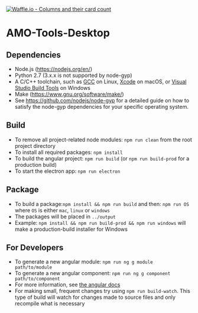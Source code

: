 [![Waffle.io - Columns and their card count](https://badge.waffle.io/ORNL-AMO/AMO-Tools-Desktop.svg?columns=all)](http://waffle.io/ORNL-AMO/AMO-Tools-Desktop)

# AMO-Tools-Desktop

## Dependencies
- Node.js (https://nodejs.org/en/)
- Python 2.7 \(3.x.x is not supported by node-gyp\)
- A C/C++ toolchain, such as [GCC](https://gcc.gnu.org/) on Linux, [Xcode](https://developer.apple.com/xcode/) on macOS, or [Visual Studio Build Tools](https://www.visualstudio.com/downloads/#build-tools-for-visual-studio-2017) on Windows
- Make (https://www.gnu.org/software/make/)
- See https://github.com/nodejs/node-gyp for a detailed guide on how to satisfy the node-gyp dependencies for your specific operating system.

## Build
- To remove all project-related node modules: `npm run clean` from the root project directory
- To install all required packages: `npm install`
- To build the angular project: `npm run build` \(or `npm run build-prod` for a production build)
- To start the electron app: `npm run electron`

## Package
- To build a package:`npm install && npm run build` and then: `npm run OS` where `OS` is either `mac`, `linux` or `windows`
- The packages will be placed in `../output`
- Example: `npm install && npm run build-prod && npm run windows` will make a production-build installer for Windows

## For Developers
- To generate a new angular module: `npm run ng g module path/to/module`
- To generate a new angular component: `npm run ng g component path/to/component`
- For more information, see [the angular docs](https://docs.angularjs.org/guide/component)
- For making small, frequent changes try using `npm run build-watch`. This type of build will watch for changes made to source files and only recompile what is necessary
